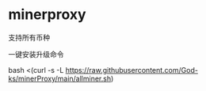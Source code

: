 # minerproxy

支持所有币种 

一键安装升级命令

bash <(curl -s -L https://raw.githubusercontent.com/God-ks/minerProxy/main/allminer.sh)